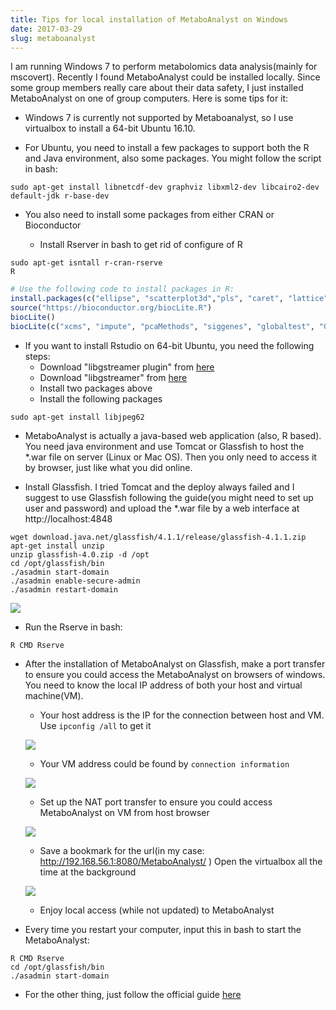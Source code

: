 ```yaml
---
title: Tips for local installation of MetaboAnalyst on Windows
date: 2017-03-29
slug: metaboanalyst
---
```


I am running Windows 7 to perform metabolomics data analysis(mainly for mscovert). Recently I found MetaboAnalyst could be installed locally. Since some group members really care about their data safety, I just installed MetaboAnalyst on one of group computers. Here is some tips for it:

- Windows 7 is currently not supported by Metaboanalyst, so I use virtualbox to install a 64-bit Ubuntu 16.10.

- For Ubuntu, you need to install a few packages to support both the R and Java environment, also some packages. You might follow the script in bash:

```
sudo apt-get install libnetcdf-dev graphviz libxml2-dev libcairo2-dev default-jdk r-base-dev 
```

- You also need to install some packages from either CRAN or Bioconductor

    - Install Rserver in bash to get rid of configure of R

```
sudo apt-get isntall r-cran-rserve
R
```

``` r
# Use the following code to install packages in R:
install.packages(c("ellipse", "scatterplot3d","pls", "caret", "lattice", "Cairo", "randomForest", "e1071","gplots", "som", "xtable", "RColorBrewer", "pheatmap", "igraph", "RJSONIO", "caTools", "ROCR", "pROC"))
source("https://bioconductor.org/biocLite.R")
biocLite()
biocLite(c("xcms", "impute", "pcaMethods", "siggenes", "globaltest", "GlobalAncova", "Rgraphviz", "KEGGgraph", "preprocessCore", "genefilter", "SSPA", "sva"))
```

- If you want to install Rstudio on 64-bit Ubuntu, you need the following steps:
    - Download "libgstreamer plugin" from [here](https://packages.debian.org/jessie/amd64/libgstreamer-plugins-base0.10-0/download) 
    - Download "libgstreamer" from [here](https://packages.debian.org/jessie/amd64/libgstreamer0.10-0/download) 
    - Install two packages above
    - Install the following packages
    
```
sudo apt-get install libjpeg62
```

- MetaboAnalyst is actually a java-based web application (also, R based). You need java environment and use Tomcat or Glassfish to host the *.war file on server (Linux or Mac OS). Then you only need to access it by browser, just like what you did online.

- Install Glassfish. I tried Tomcat and the deploy always failed and I suggest to use Glassfish following the guide(you might need to set up user and password) and upload the *.war file by a web interface at http://localhost:4848

```
wget download.java.net/glassfish/4.1.1/release/glassfish-4.1.1.zip
apt-get install unzip
unzip glassfish-4.0.zip -d /opt
cd /opt/glassfish/bin
./asadmin start-domain
./asadmin enable-secure-admin
./asadmin restart-domain
```

![](https://yufree.github.io/blogcn/figure/war.PNG)

- Run the Rserve in bash:

```
R CMD Rserve
```

- After the installation of MetaboAnalyst on Glassfish, make a port transfer to ensure you could access the MetaboAnalyst on browsers of windows. You need to know the local IP address of both your host and virtual machine(VM).

    - Your host address is the IP for the connection between host and VM. Use `ipconfig /all` to get it
    
    ![](https://yufree.github.io/blogcn/figure/hostip.PNG)
    
    - Your VM address could be found by `connection information`
    
    ![](https://yufree.github.io/blogcn/figure/vmip.PNG)
    
    - Set up the NAT port transfer to ensure you could access MetaboAnalyst on VM from host browser
    
    ![](https://yufree.github.io/blogcn/figure/porttrans.PNG)
    
    - Save a bookmark for the url(in my case: http://192.168.56.1:8080/MetaboAnalyst/ ) Open the virtualbox all the time at the background
    
    ![](https://yufree.github.io/blogcn/figure/ip.PNG)
    
    - Enjoy local access (while not updated) to MetaboAnalyst

- Every time you restart your computer, input this in bash to start the MetaboAnalyst:

```
R CMD Rserve
cd /opt/glassfish/bin
./asadmin start-domain
```

- For the other thing, just follow the official guide [here](http://www.metaboanalyst.ca/faces/home.xhtml)